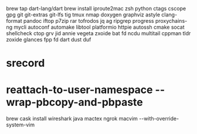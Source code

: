 brew tap dart-lang/dart
brew install
iproute2mac zsh python ctags cscope gpg git git-extras git-lfs tig tmux nmap doxygen graphviz astyle clang-format pandoc iftop p7zip rar tofrodos jq ag ripgrep progress proxychains-ng mycli autoconf automake libtool platformio httpie autossh cmake socat shellcheck ctop grv jid annie vegeta zxoide bat fd ncdu multitail cppman tldr zoxide glances fpp fd dart dust duf

# srecord
# reattach-to-user-namespace --wrap-pbcopy-and-pbpaste
brew cask install
wireshark java mactex ngrok macvim --with-override-system-vim
